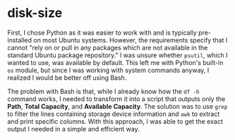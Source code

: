 # disk-size
First, I chose Python as it was easier to work with and is typically pre-installed on most Ubuntu systems. However, the requirements specify that I cannot "rely on or pull in any packages which are not available in the standard Ubuntu package repository." I was unsure whether `psutil`, which I wanted to use, was available by default. This left me with Python's built-in `os` module, but since I was working with system commands anyway, I realized I would be better off using Bash.

The problem with Bash is that, while I already know how the `df -h` command works, I needed to transform it into a script that outputs only the **Path**, **Total Capacity**, and **Available Capacity**. The solution was to use `grep` to filter the lines containing storage device information and `awk` to extract and print specific columns. With this approach, I was able to get the exact output I needed in a simple and efficient way.
